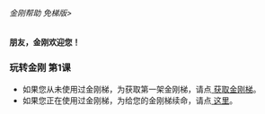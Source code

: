 ###### 金刚帮助 免梯版>
#### 朋友，金刚欢迎您！

### 玩转金刚 第1课

- 如果您从未使用过金刚梯，为获取第一架金刚梯，请点[ 获取金刚梯](https://github.com/a2zitpro/web/blob/master/LadderFree/GetLadder.md)。
- 如果您正在使用过金刚梯，为给您的金刚梯续命，请点[ 这里]()。
